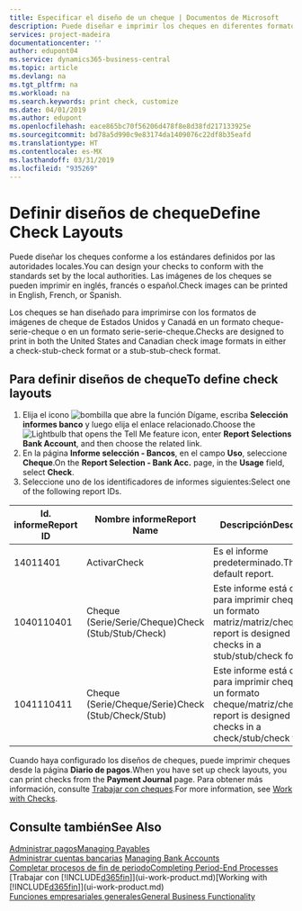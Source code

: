 ```yaml
---
title: Especificar el diseño de un cheque | Documentos de Microsoft
description: Puede diseñar e imprimir los cheques en diferentes formatos para cumplir los estándares.
services: project-madeira
documentationcenter: ''
author: edupont04
ms.service: dynamics365-business-central
ms.topic: article
ms.devlang: na
ms.tgt_pltfrm: na
ms.workload: na
ms.search.keywords: print check, customize
ms.date: 04/01/2019
ms.author: edupont
ms.openlocfilehash: eace865bc70f56206d478f8e8d38fd217133925e
ms.sourcegitcommit: bd78a5d990c9e83174da1409076c22df8b35eafd
ms.translationtype: HT
ms.contentlocale: es-MX
ms.lasthandoff: 03/31/2019
ms.locfileid: "935269"
---
```

# <a name="define-check-layouts"></a><span data-ttu-id="116ea-103">Definir diseños de cheque</span><span class="sxs-lookup"><span data-stu-id="116ea-103">Define Check Layouts</span></span>
<span data-ttu-id="116ea-104">Puede diseñar los cheques conforme a los estándares definidos por las autoridades locales.</span><span class="sxs-lookup"><span data-stu-id="116ea-104">You can design your checks to conform with the standards set by the local authorities.</span></span> <span data-ttu-id="116ea-105">Las imágenes de los cheques se pueden imprimir en inglés, francés o español.</span><span class="sxs-lookup"><span data-stu-id="116ea-105">Check images can be printed in English, French, or Spanish.</span></span>

<span data-ttu-id="116ea-106">Los cheques se han diseñado para imprimirse con los formatos de imágenes de cheque de Estados Unidos y Canadá en un formato cheque-serie-cheque o en un formato serie-serie-cheque.</span><span class="sxs-lookup"><span data-stu-id="116ea-106">Checks are designed to print in both the United States and Canadian check image formats in either a check-stub-check format or a stub-stub-check format.</span></span>

## <a name="to-define-check-layouts"></a><span data-ttu-id="116ea-107">Para definir diseños de cheque</span><span class="sxs-lookup"><span data-stu-id="116ea-107">To define check layouts</span></span>
1. <span data-ttu-id="116ea-108">Elija el icono ![bombilla que abre la función Dígame](media/ui-search/search_small.png "Dígame que desea hacer"), escriba **Selección informes banco** y luego elija el enlace relacionado.</span><span class="sxs-lookup"><span data-stu-id="116ea-108">Choose the ![Lightbulb that opens the Tell Me feature](media/ui-search/search_small.png "Tell me what you want to do") icon, enter **Report Selections Bank Account**, and then choose the related link.</span></span>
2. <span data-ttu-id="116ea-109">En la página **Informe selección - Bancos**, en el campo **Uso**, seleccione **Cheque**.</span><span class="sxs-lookup"><span data-stu-id="116ea-109">On the **Report Selection - Bank Acc.** page, in the **Usage** field, select **Check**.</span></span>
3. <span data-ttu-id="116ea-110">Seleccione uno de los identificadores de informes siguientes:</span><span class="sxs-lookup"><span data-stu-id="116ea-110">Select one of the following report IDs.</span></span>

| <span data-ttu-id="116ea-111">Id. informe</span><span class="sxs-lookup"><span data-stu-id="116ea-111">Report ID</span></span> | <span data-ttu-id="116ea-112">Nombre informe</span><span class="sxs-lookup"><span data-stu-id="116ea-112">Report Name</span></span> | <span data-ttu-id="116ea-113">Descripción</span><span class="sxs-lookup"><span data-stu-id="116ea-113">Description</span></span> |
| --- | --- | --- |
| <span data-ttu-id="116ea-114">1401</span><span class="sxs-lookup"><span data-stu-id="116ea-114">1401</span></span> |<span data-ttu-id="116ea-115">Activar</span><span class="sxs-lookup"><span data-stu-id="116ea-115">Check</span></span> |<span data-ttu-id="116ea-116">Es el informe predeterminado.</span><span class="sxs-lookup"><span data-stu-id="116ea-116">This is the default report.</span></span> |
| <span data-ttu-id="116ea-117">10401</span><span class="sxs-lookup"><span data-stu-id="116ea-117">10401</span></span> |<span data-ttu-id="116ea-118">Cheque (Serie/Serie/Cheque)</span><span class="sxs-lookup"><span data-stu-id="116ea-118">Check (Stub/Stub/Check)</span></span> |<span data-ttu-id="116ea-119">Este informe está diseñado para imprimir cheques en un formato matriz/matriz/cheque.</span><span class="sxs-lookup"><span data-stu-id="116ea-119">This report is designed to print checks in a stub/stub/check format.</span></span> |
| <span data-ttu-id="116ea-120">10411</span><span class="sxs-lookup"><span data-stu-id="116ea-120">10411</span></span> |<span data-ttu-id="116ea-121">Cheque (Serie/Cheque/Serie)</span><span class="sxs-lookup"><span data-stu-id="116ea-121">Check (Stub/Check/Stub)</span></span> |<span data-ttu-id="116ea-122">Este informe está diseñado para imprimir cheques en un formato cheque/matriz/cheque.</span><span class="sxs-lookup"><span data-stu-id="116ea-122">This report is designed to print checks in a check/stub/check format.</span></span> |

<span data-ttu-id="116ea-123">Cuando haya configurado los diseños de cheques, puede imprimir cheques desde la página **Diario de pagos**.</span><span class="sxs-lookup"><span data-stu-id="116ea-123">When you have set up check layouts, you can print checks from the **Payment Journal** page.</span></span> <span data-ttu-id="116ea-124">Para obtener más información, consulte [Trabajar con cheques](payables-how-work-checks.md).</span><span class="sxs-lookup"><span data-stu-id="116ea-124">For more information, see [Work with Checks](payables-how-work-checks.md).</span></span>

## <a name="see-also"></a><span data-ttu-id="116ea-125">Consulte también</span><span class="sxs-lookup"><span data-stu-id="116ea-125">See Also</span></span>
[<span data-ttu-id="116ea-126">Administrar pagos</span><span class="sxs-lookup"><span data-stu-id="116ea-126">Managing Payables</span></span>](payables-manage-payables.md)  
<span data-ttu-id="116ea-127">[Administrar cuentas bancarias](bank-manage-bank-accounts.md) </span><span class="sxs-lookup"><span data-stu-id="116ea-127">[Managing Bank Accounts](bank-manage-bank-accounts.md) </span></span>  
[<span data-ttu-id="116ea-128">Completar procesos de fin de periodo</span><span class="sxs-lookup"><span data-stu-id="116ea-128">Completing Period-End Processes</span></span>](year-how-complete-period-end-processes.md)  
<span data-ttu-id="116ea-129">[Trabajar con [!INCLUDE[d365fin](includes/d365fin_md.md)]](ui-work-product.md)</span><span class="sxs-lookup"><span data-stu-id="116ea-129">[Working with [!INCLUDE[d365fin](includes/d365fin_md.md)]](ui-work-product.md)</span></span>  
[<span data-ttu-id="116ea-130">Funciones empresariales generales</span><span class="sxs-lookup"><span data-stu-id="116ea-130">General Business Functionality</span></span>](ui-across-business-areas.md)
